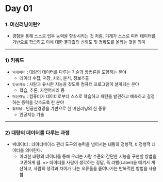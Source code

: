 # Day 01  

### 1. 머신러닝이란?  
* 경험을 통해 스스로 업무 능력을 향상시키는 것 처럼, 기계가 스스로 여러 데이터를 기반으로 학습하고 이에 대한 결과값의 신뢰도 및 정확도를 올리는 것을 의미  
-----------------------------------------------
### 1) 키워드  
* `빅데이터` : 대량의 데이터를 다루는 기술과 방법론을 포함하는 분야  
  * 데이터 수집, 저장, 처리, 분석, 정보추출  
* `인공지능` : 사람과 유시한 지능을 갖도록 컴퓨터 프로그램이 설계되는 분야  
  * 학습, 추론, 자연어처리 등  
* `머신러닝` : 컴퓨터가 데이터로부터 스스로 학습하고 패턴을 발견하고 예측하고 결정하는 증력을 갖추도록 한 분야  
* `딥러닝` : 인공신경망을 기반으로 한 머신러닝의 한 종류  
  * 인공지능 기술  

-----------------------------------------------

### 2) 대량의 데이터를 다루는 과정  
* 빅데이터 : 데이터베이스 관리 도구의 능력을 넘어서는 대량의 정형적, 비정형적 데이터를 의미한다.  
  * 이러한 대량의 데이터를 통해 우리는 사람 수준의 간단한 지능을 구현할 방법을 고민하게 됨.
  => 데이터를 사람이 생각하는 정답, 즉 라벨(Label)을 매겨서 계산하고, 사람의 생각과 차이가 나는 오류들을 줄여나가는 반복적인 방법을 사용함.
